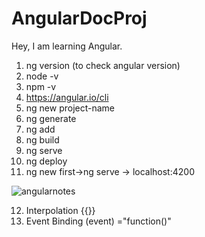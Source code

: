 # AngularDocProj
Hey, I am learning Angular.
1. ng version (to check angular version)
2. node -v
3. npm -v
4. https://angular.io/cli
5. ng new project-name
6. ng generate
7. ng add
8. ng build
9. ng serve
10. ng deploy
11. ng new first->ng serve -> localhost:4200

![angularnotes](https://user-images.githubusercontent.com/51438542/203924161-1df9a63a-7bce-41c0-a8b1-e082e8f5b6ec.JPG)

12. Interpolation {{}}
13. Event Binding  (event) ="function()"
